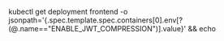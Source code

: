 kubectl get deployment frontend -o jsonpath='{.spec.template.spec.containers[0].env[?(@.name=="ENABLE_JWT_COMPRESSION")].value}' && echo

